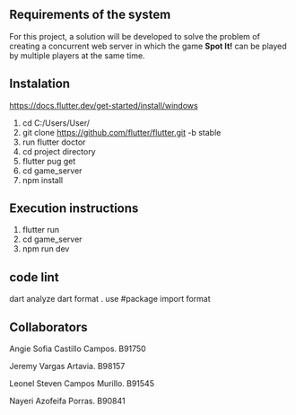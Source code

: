 ## Requirements of the system
For this project, a solution will be developed to solve the problem of creating a concurrent web server in which the game **Spot It!** can be played by multiple players at the same time.

## Instalation
https://docs.flutter.dev/get-started/install/windows

1) cd C:/Users/User/
2) git clone https://github.com/flutter/flutter.git -b stable
3) run flutter doctor
4) cd project directory
5) flutter pug get
7) cd game_server
8) npm install

## Execution instructions
1) flutter run
2) cd game_server
3) npm run dev

## code lint
dart analyze 
dart format .
use #package import format

## Collaborators
Angie Sofia Castillo Campos. B91750

Jeremy Vargas Artavia. B98157

Leonel Steven Campos Murillo. B91545

Nayeri Azofeifa Porras. B90841
